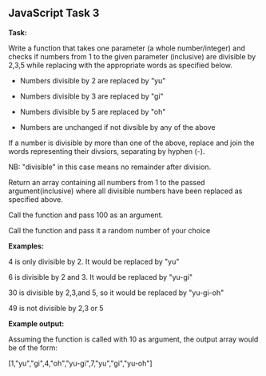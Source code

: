 ## JavaScript Task 3

__Task:__

Write a function that takes one parameter (a whole number/integer) and checks if numbers from 1 to the given parameter (inclusive) are divisible by 2,3,5 while replacing with the appropriate words as specified below.

* Numbers divisible by 2 are replaced by "yu"

* Numbers divisible by 3 are replaced by "gi"

* Numbers divisible by 5 are replaced by "oh"

* Numbers are unchanged if not divsible by any of the above

 

If a number is divisible by more than one of the above, replace and join the words representing their divsiors, separating by hyphen (-).

NB: "divisible" in this case means no remainder after division.

 

Return an array containing all numbers from 1 to the passed argument(inclusive) where all divisible numbers have been replaced as specified above.

 

Call the function and pass 100 as an argument.

Call the function and pass it a random number of your choice

 

__Examples:__

4 is only divisible by 2. It would be replaced by "yu"

6 is divisible by 2 and 3. It would be replaced by "yu-gi"

30 is divisible by 2,3,and 5, so it would be replaced by "yu-gi-oh"

49 is not divisible by 2,3 or 5

 

__Example output:__

Assuming the function is called with 10 as argument, the output array would be of the form:

[1,"yu","gi",4,"oh","yu-gi",7,"yu","gi","yu-oh"]